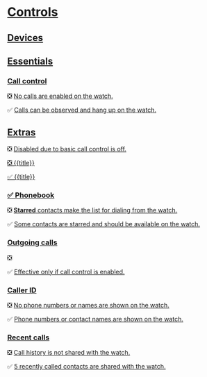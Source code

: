 # [Controls](lk:screen)

## [Devices](lk:devices_group)

## [Essentials](lk:essentials_group)

### [Call control](lk:essentials)

❎ [No calls are enabled on the watch.](lk:essentials_off)

✅ [Calls can be observed and hang up on the watch.](lk:essentials_on)

## [Extras](lk:extras_group)

❎ [Disabled due to basic call control is off.](lk:disabled_due_to_essentials_are_off)

[❎ {{title}}](lk:preference_disabled_fmt)

[✅ {{title}}](lk:preference_enabled_fmt)

### [✅ Phonebook](lk:contacts)

❎ [**Starred** contacts make the list for dialing from the watch.](lk:contacts_off)

✅ [Some contacts are starred and should be available on the watch.](lk:contacts_on)

### [Outgoing calls](lk:outgoing_calls)

❎ [](lk:outgoing_calls_off)

✅ [Effective only if call control is enabled.](lk:outgoing_calls_on)

### [Caller ID](lk:call_info)

❎ [No phone numbers or names are shown on the watch.](lk:call_info_off)

✅ [Phone numbers or contact names are shown on the watch.](lk:call_info_on)

### [Recent calls](lk:recents)

❎ [Call history is not shared with the watch.](lk:recents_off)

✅ [5 recently called contacts are shared with the watch.](lk:recents_on)

